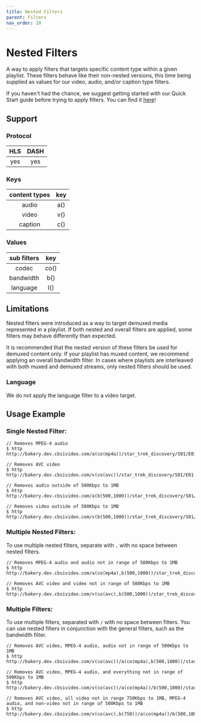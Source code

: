 ```yaml
---
title: Nested Filters
parent: Filters
nav_order: 10
---
```


# Nested Filters
A way to apply filters that targets specific content type within a given playlist. These filters behave like their non-nested versions, this time being supplied as values for our video, audio, and/or caption type filters. 

If you haven't had the chance, we suggest getting started with our Quick Start guide before trying to apply filters. You can find it <a href="/bakery/quick-start/2020/03/05/quick-start.html">here</a>!

## Support

### Protocol

HLS | DASH |
:--:|:----:|
yes | yes  |

### Keys

| content types | key |
|:-------------:|:---:|
| audio         | a() |
| video         | v() |
| caption       | c() |

### Values

| sub filters | key  |
|:----------:|:----:|
| codec      | co() |
| bandwidth  | b()  |
| language   | l()  |


## Limitations
Nested filters were introduced as a way to target demuxed media represented in a playlist. If both nested and overall filters are applied, some filters may behave differently than expected. 

It is recommended that the nested version of these filters be used for demuxed content only. If your playlist has muxed content, we recommend applying an overall bandwidth filter. In cases where playlists are interleaved with both muxed and demuxed streams, only nested filters should be used.

### Language
We do not apply the language filter to a video target. 

## Usage Example
### Single Nested Filter:

    // Removes MPEG-4 audio
    $ http http://bakery.dev.cbsivideo.com/a(co(mp4a))/star_trek_discovery/S01/E01.m3u8

    // Removes AVC video
    $ http http://bakery.dev.cbsivideo.com/v(co(avc))/star_trek_discovery/S01/E01.m3u8

    // Removes audio outside of 500Kbps to 1MB
    $ http http://bakery.dev.cbsivideo.com/a(b(500,1000))/star_trek_discovery/S01/E01.m3u8

    // Removes video outside of 500Kbps to 1MB
    $ http http://bakery.dev.cbsivideo.com/v(b(500,1000))/star_trek_discovery/S01/E01.m3u8

### Multiple Nested Filters:
To use multiple nested filters, separate with `,` with no space between nested filters.

    // Removes MPEG-4 audio and audio not in range of 500Kbps to 1MB
    $ http http://bakery.dev.cbsivideo.com/a(co(mp4a),b(500,1000))/star_trek_discovery/S01/E01.m3u8

    // Removes AVC video and video not in range of 500Kbps to 1MB
    $ http http://bakery.dev.cbsivideo.com/v(co(avc),b(500,1000))/star_trek_discovery/S01/E01.m3u8

### Multiple Filters:
To use multiple filters, separated with `/` with no space between filters. You can use nested filters in conjunction with the general filters, such as the bandwidth filter.

    // Removes AVC video, MPEG-4 audio, audio not in range of 500Kbps to 1MB
    $ http http://bakery.dev.cbsivideo.com/v(co(avc))/a(co(mp4a),b(500,1000))/star_trek_discovery/S01/E01.m3u8

    // Removes AVC video, MPEG-4 audio, and everything not in range of 500Kbps to 1MB
    $ http http://bakery.dev.cbsivideo.com/v(co(avc))/a(co(mp4a))/b(500,1000)/star_trek_discovery/S01/E01.m3u8

    // Removes AVC video, all video not in range 750Kbps to 1MB, MPEG-4 audio, and non-video not in range of 500Kbps to 1MB
    $ http http://bakery.dev.cbsivideo.com/v(co(avc),b(750))/a(co(mp4a))/b(500,1000)/star_trek_discovery/S01/E01.m3u8